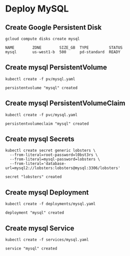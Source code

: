 # Deploy MySQL


## Create Google Persistent Disk

```
gcloud compute disks create mysql
```

```
NAME        ZONE        SIZE_GB  TYPE         STATUS
mysql       us-west1-b  500      pd-standard  READY
```

## Create mysql PersistentVolume

```
kubectl create -f pv/mysql.yaml
```
```
persistentvolume "mysql" created
```

## Create mysql PersistentVolumeClaim

```
kubectl create -f pvc/mysql.yaml 
```
```
persistentvolumeclaim "mysql" created
```

## Create mysql Secrets

```
kubectl create secret generic lobsters \
  --from-literal=root-password=l0bst3rs \
  --from-literal=mysql-password=lobsters \
  --from-literal='database-url=mysql2://lobsters:lobsters@mysql:3306/lobsters'
```

```
secret "lobsters" created
```

## Create mysql Deployment

```
kubectl create -f deployments/mysql.yaml 
```
```
deployment "mysql" created
```

## Create mysql Service

```
kubectl create -f services/mysql.yaml
```

```
service "mysql" created
```
